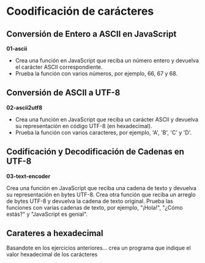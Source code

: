 # Coodificación de carácteres

## Conversión de Entero a ASCII en JavaScript

**01-ascii**

- Crea una función en JavaScript que reciba un número entero y devuelva el carácter ASCII correspondiente.
- Prueba la función con varios números, por ejemplo, 66, 67 y 68.

## Conversión de ASCII a UTF-8

**02-ascii2utf8**

- Crea una función en JavaScript que reciba un carácter ASCII y devuelva su representación en código UTF-8 (en hexadecimal).
- Prueba la función con varios caracteres, por ejemplo, 'A', 'B', 'C' y 'D'.

## Codificación y Decodificación de Cadenas en UTF-8

**03-text-encoder**

Crea una función en JavaScript que reciba una cadena de texto y devuelva su representación en bytes UTF-8.
Crea otra función que reciba un arreglo de bytes UTF-8 y devuelva la cadena de texto original.
Prueba las funciones con varias cadenas de texto, por ejemplo, "¡Hola!", "¿Cómo estás?" y "JavaScript es genial".

## Carateres a hexadecimal

Basandote en los ejercicios anteriores... crea un programa que indique el valor hexadecimal de los carácteres

